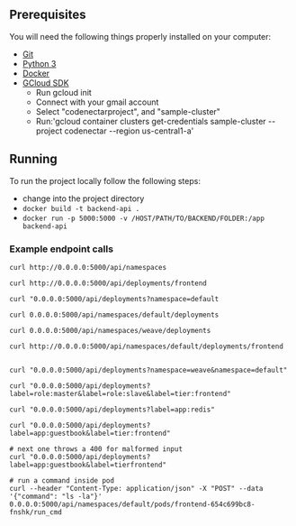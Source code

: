 ## Prerequisites

You will need the following things properly installed on your computer:

* [Git](http://git-scm.com/)
* [Python 3](https://www.python.org/)
* [Docker](https://www.docker.com/)
* [GCloud SDK](https://cloud.google.com/sdk/)
    * Run gcloud init
    * Connect with your gmail account
    * Select "codenectarproject", and "sample-cluster"
    * Run:'gcloud container clusters get-credentials sample-cluster --project codenectar --region us-central1-a'
    

## Running

To run the project locally follow the following steps:

* change into the project directory
* `docker build -t backend-api .`
* `docker run -p 5000:5000 -v /HOST/PATH/TO/BACKEND/FOLDER:/app backend-api`


### Example endpoint calls
```
curl http://0.0.0.0:5000/api/namespaces

curl http://0.0.0.0:5000/api/deployments/frontend

curl "0.0.0.0:5000/api/deployments?namespace=default

curl 0.0.0.0:5000/api/namespaces/default/deployments

curl 0.0.0.0:5000/api/namespaces/weave/deployments

curl http://0.0.0.0:5000/api/namespaces/default/deployments/frontend


curl "0.0.0.0:5000/api/deployments?namespace=weave&namespace=default"

curl "0.0.0.0:5000/api/deployments?label=role:master&label=role:slave&label=tier:frontend"

curl "0.0.0.0:5000/api/deployments?label=app:redis"

curl "0.0.0.0:5000/api/deployments?label=app:guestbook&label=tier:frontend"

# next one throws a 400 for malformed input
curl "0.0.0.0:5000/api/deployments?label=app:guestbook&label=tierfrontend"

# run a command inside pod
curl --header "Content-Type: application/json" -X "POST" --data '{"command": "ls -la"}' 0.0.0.0:5000/api/namespaces/default/pods/frontend-654c699bc8-fnshk/run_cmd
```
 
 
 